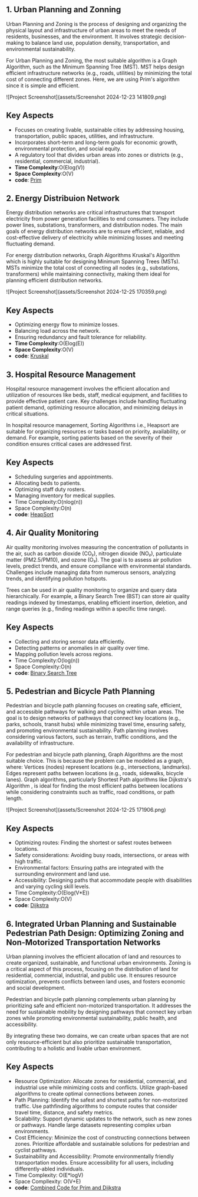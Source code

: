 ## 1. Urban Planning and Zonning ##
Urban Planning and Zoning is the process of designing and organizing the physical layout and infrastructure of urban areas to meet the needs of residents, businesses, and the environment. It involves strategic decision-making to balance land use, population density, transportation, and environmental sustainability.

For Urban Planning and Zoning, the most suitable algorithm is a Graph Algorithm, such as the Minimum Spanning Tree (MST). MST helps design efficient infrastructure networks (e.g., roads, utilities) by minimizing the total cost of connecting different zones. Here, we are using Prim's algorithm since it is simple and efficient.

![Project Screenshot](assets/Screenshot 2024-12-23 141809.png)
## Key Aspects ##
- Focuses on creating livable, sustainable cities by addressing housing, transportation, public spaces, utilities, and infrastructure.
- Incorporates short-term and long-term goals for economic growth, environmental protection, and social equity.  
-  A regulatory tool that divides urban areas into zones or districts (e.g., residential, commercial, industrial).
- **Time Complexity**:O(Elog(V))
- **Space Complexity**:O(V)
- **code**: [Prim](https://github.com/01fe23bcs120/Bussiness-Cases.github.io/blob/main/Urban_Planning.cpp)

## 2. Energy Distribuion Network ##
Energy distribution networks are critical infrastructures that transport electricity from power generation facilities to end consumers. They include power lines, substations, transformers, and distribution nodes. The main goals of energy distribution networks are to ensure efficient, reliable, and cost-effective delivery of electricity while minimizing losses and meeting fluctuating demand.  

For energy distribution networks, Graph Algorithms Kruskal's Algorithm which is highly suitable for designing Minimum Spanning Trees (MSTs). MSTs minimize the total cost of connecting all nodes (e.g., substations, transformers) while maintaining connectivity, making them ideal for planning efficient distribution networks.

![Project Screenshot](assets/Screenshot 2024-12-25 170359.png)

## Key Aspects ##
- Optimizing energy flow to minimize losses.  
- Balancing load across the network.  
- Ensuring redundancy and fault tolerance for reliability.
- **Time Complexity**:O(Elog(E))
- **Space Complexity**:O(V)
- **code**: [Kruskal](https://github.com/01fe23bcs120/Bussiness-Cases.github.io/blob/main/Energy_Dist.cpp) 

## 3. Hospital Resource Management ##
  Hospital resource management involves the efficient allocation and utilization of resources like beds, staff, medical equipment, and facilities to provide effective patient care. Key challenges include handling fluctuating patient demand, optimizing resource allocation, and minimizing delays in critical situations.

  In hospital resource management, Sorting Algorithms i.e., Heapsort are suitable for organizing resources or tasks based on priority, availability, or demand. For example, sorting patients based on the severity of their condition ensures critical cases are addressed first.

## Key Aspects ##
- Scheduling surgeries and appointments.
- Allocating beds to patients.
- Optimizing staff duty rosters.
- Managing inventory for medical supplies.
- Time Complexity:O(nlog(n))
- Space Complexity:O(n)
- **code**: [HeapSort](https://github.com/01fe23bcs120/Bussiness-Cases.github.io/blob/main/Medical_Resource.cpp)

## 4. Air Quality Monitoring ##
  Air quality monitoring involves measuring the concentration of pollutants in the air, such as carbon dioxide (CO₂), nitrogen dioxide (NO₂), particulate matter (PM2.5/PM10), and ozone (O₃). The goal is to assess air pollution levels, predict trends, and ensure compliance with environmental standards. Challenges include managing data from numerous sensors, analyzing trends, and identifying pollution hotspots.

  Trees can be used in air quality monitoring to organize and query data hierarchically. For example, a Binary Search Tree (BST) can store air quality readings indexed by timestamps, enabling efficient insertion, deletion, and range queries (e.g., finding readings within a specific time range).

## Key Aspects ##
- Collecting and storing sensor data efficiently.
- Detecting patterns or anomalies in air quality over time.
- Mapping pollution levels across regions.
- Time Complexity:O(log(n))
- Space Complexity:O(n)
- **code**: [Binary Search Tree](https://github.com/01fe23bcs120/Bussiness-Cases.github.io/blob/main/Air_Quality.cpp)

## 5. Pedestrian and Bicycle Path Planning ##
  Pedestrian and bicycle path planning focuses on creating safe, efficient, and accessible pathways for walking and cycling within urban areas. The goal is to design networks of pathways that connect key locations (e.g., parks, schools, transit hubs) while minimizing travel time, ensuring safety, and promoting environmental sustainability. Path planning involves considering various factors, such as terrain, traffic conditions, and the availability of infrastructure.

  For pedestrian and bicycle path planning, Graph Algorithms are the most suitable choice. This is because the problem can be modeled as a graph, where:
Vertices (nodes) represent locations (e.g., intersections, landmarks).
Edges represent paths between locations (e.g., roads, sidewalks, bicycle lanes).
Graph algorithms, particularly Shortest Path algorithms like Dijkstra's Algorithm , is ideal for finding the most efficient paths between locations while considering constraints such as traffic, road conditions, or path length.

![Project Screenshot](assets/Screenshot 2024-12-25 171906.png)

## Key Aspects ##
- Optimizing routes: Finding the shortest or safest routes between locations.
- Safety considerations: Avoiding busy roads, intersections, or areas with high traffic.
- Environmental factors: Ensuring paths are integrated with the surrounding environment and land use.
- Accessibility: Designing paths that accommodate people with disabilities and varying cycling skill levels.
- Time Complexity:O(Elog(V*E))
- Space Complexity:O(V)
- **code**: [ Dijkstra](https://github.com/01fe23bcs120/Bussiness-Cases.github.io/blob/main/Bicycle_Path.cpp)

## 6. Integrated Urban Planning and Sustainable Pedestrian Path Design: Optimizing Zoning and Non-Motorized Transportation Networks ##
 Urban planning involves the efficient allocation of land and resources to create organized, sustainable, and functional urban environments. Zoning is a critical aspect of this process, focusing on the distribution of land for residential, commercial, industrial, and public use. It ensures resource optimization, prevents conflicts between land uses, and fosters economic and social development.

Pedestrian and bicycle path planning complements urban planning by prioritizing safe and efficient non-motorized transportation. It addresses the need for sustainable mobility by designing pathways that connect key urban zones while promoting environmental sustainability, public health, and accessibility.

By integrating these two domains, we can create urban spaces that are not only resource-efficient but also prioritize sustainable transportation, contributing to a holistic and livable urban environment.

## Key Aspects ##
- Resource Optimization: Allocate zones for residential, commercial, and industrial use while minimizing costs and conflicts. Utilize graph-based algorithms to create optimal connections between zones.
- Path Planning: Identify the safest and shortest paths for non-motorized traffic. Use pathfinding algorithms to compute routes that consider travel time, distance, and safety metrics.
- Scalability: Support dynamic updates to the network, such as new zones or pathways. Handle large datasets representing complex urban environments.
- Cost Efficiency: Minimize the cost of constructing connections between zones. Prioritize affordable and sustainable solutions for pedestrian and cyclist pathways.
- Sustainability and Accessibility: Promote environmentally friendly transportation modes. Ensure accessibility for all users, including differently-abled individuals.
- Time Complexity: O(E*logV)
- Space Compllexity: O(V+E)
- **code**: [Combined Code for Prim and Dijkstra](https://github.com/01fe23bcs120/Bussiness-Cases.github.io/blob/main/inte_urban_path.cpp)


